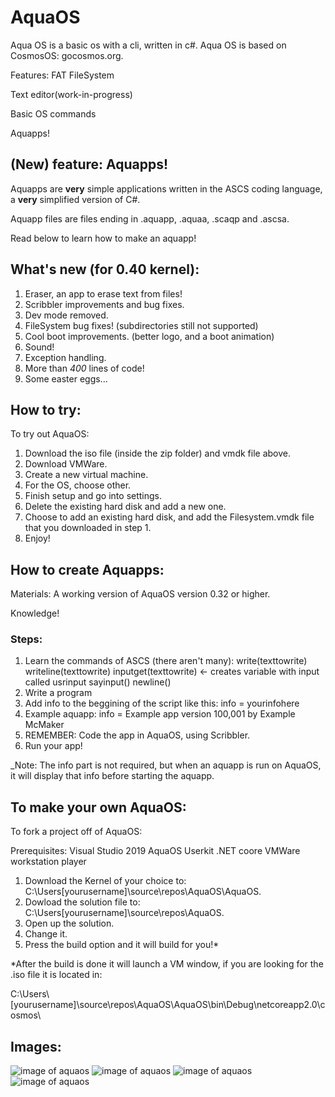 # AquaOS
Aqua OS is a basic os with a cli, written in c#.
Aqua OS is based on CosmosOS: gocosmos.org.

Features:
FAT FileSystem

Text editor(work-in-progress)

Basic OS commands

Aquapps!

## (New) feature: Aquapps!
Aquapps are __very__ simple applications written in the ASCS coding language,
a __very__ simplified version of C#.

Aquapp files are files ending in .aquapp, .aquaa, .scaqp and .ascsa.

Read below to learn how to make an aquapp!

## What's new (for 0.40 kernel):
1. Eraser, an app to erase text from files!
2. Scribbler improvements and bug fixes.
3. Dev mode removed.
4. FileSystem bug fixes! (subdirectories still not supported)
5. Cool boot improvements. (better logo, and a boot animation)
6. Sound!
7. Exception handling.
8. More than _400_ lines of code!
9. Some easter eggs...

## How to try:
To try out AquaOS: 
1. Download the iso file (inside the zip folder) and vmdk file above.
2. Download VMWare.
3. Create a new virtual machine.
4. For the OS, choose other.
5. Finish setup and go into settings.
6. Delete the existing hard disk and add a new one.
7. Choose to add an existing hard disk, and add the Filesystem.vmdk file that you downloaded in step 1.
8. Enjoy!

## How to create Aquapps:
Materials:
A working version of AquaOS version 0.32 or higher.

Knowledge!

### Steps:
1. Learn the commands of ASCS (there aren't many):
write(texttowrite)
writeline(texttowrite)
inputget(texttowrite) <- creates variable with input called usrinput
sayinput()
newline()
2. Write a program
3. Add info to the beggining of the script like this:
info = yourinfohere
4. Example aquapp:
info = Example app version 100,001 by Example McMaker
5. REMEMBER: Code the app in AquaOS, using Scribbler.
6. Run your app!

_Note: The info part is not required, but when an aquapp is run on AquaOS, it will display that info before starting the aquapp.

## To make your own AquaOS:
To fork a project off of AquaOS:

Prerequisites:
Visual Studio 2019
AquaOS Userkit
.NET coore
VMWare workstation player

1. Download the Kernel of your choice to: C:\Users\[yourusername]\source\repos\AquaOS\AquaOS\.
2. Dowload the solution file to: C:\Users\[yourusername]\source\repos\AquaOS\.
3. Open up the solution.
4. Change it.
5. Press the build option and it will build for you!*

*After the build is done it will launch a VM window, if you are looking for the .iso file it is located in:

C:\Users\\[yourusername]\source\repos\AquaOS\AquaOS\bin\Debug\netcoreapp2.0\cosmos\

## Images:
![image of aquaos](https://github.com/pikalover6/AquaOS/blob/Images/welcome.png?raw=true)
![image of aquaos](https://github.com/pikalover6/AquaOS/blob/Images/bootscreen.PNG?raw=true)
![image of aquaos](https://github.com/pikalover6/AquaOS/blob/Images/booted.PNG?raw=true)
![image of aquaos](https://github.com/pikalover6/AquaOS/blob/Images/SNIP.PNG?raw=true)
